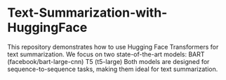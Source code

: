 # Text-Summarization-with-HuggingFace
This repository demonstrates how to use Hugging Face Transformers for text summarization. We focus on two state-of-the-art models:  BART (facebook/bart-large-cnn)  T5 (t5-large)  Both models are designed for sequence-to-sequence tasks, making them ideal for text summarization.
